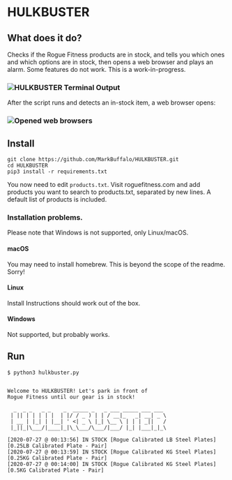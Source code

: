 # HULKBUSTER

## What does it do?

Checks if the Rogue Fitness products are in stock, and tells you which ones and which options are in stock, then opens a web browser and plays an alarm. Some features do not work. This is a work-in-progress.

### ![HULKBUSTER Terminal Output](https://i.imgur.com/8s4dtDo.gif)

After the script runs and detects an in-stock item, a web browser opens:

### ![Opened web browsers](https://i.imgur.com/QCPwowr.png)


## Install
```
git clone https://github.com/MarkBuffalo/HULKBUSTER.git
cd HULKBUSTER 
pip3 install -r requirements.txt
```
You now need to edit `products.txt`. Visit roguefitness.com and add products you want to search to products.txt, separated by new lines. A default list of products is included.

### Installation problems. 

Please note that Windows is not supported, only Linux/macOS. 

#### macOS

You may need to install homebrew. This is beyond the scope of the readme. Sorry!

#### Linux

Install Instructions should work out of the box.

#### Windows  
Not supported, but probably works.

## Run 
```
$ python3 hulkbuster.py


Welcome to HULKBUSTER! Let's park in front of 
Rogue Fitness until our gear is in stock!

  _  _ _   _ _    _  _____ _   _ ___ _____ ___ ___ 
 | || | | | | |  | |/ / _ ) | | / __|_   _| __| _ \
 | __ | |_| | |__| ' <| _ \ |_| \__ \ | | | _||   /
 |_||_|\___/|____|_|\_\___/\___/|___/ |_| |___|_|_\

[2020-07-27 @ 00:13:56] IN STOCK [Rogue Calibrated LB Steel Plates] [0.25LB Calibrated Plate - Pair]
[2020-07-27 @ 00:13:59] IN STOCK [Rogue Calibrated KG Steel Plates] [0.25KG Calibrated Plate - Pair]
[2020-07-27 @ 00:14:00] IN STOCK [Rogue Calibrated KG Steel Plates] [0.5KG Calibrated Plate - Pair]
```
